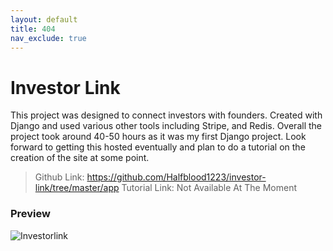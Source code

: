```yaml
---
layout: default
title: 404
nav_exclude: true
---
```

# Investor Link

This project was designed to connect investors with founders. Created with Django and used various other tools including Stripe, and Redis. Overall the project took around 40-50 hours as it was my first Django project. Look forward to getting this hosted eventually and plan to do a tutorial on the creation of the site at some point.

> Github Link: https://github.com/Halfblood1223/investor-link/tree/master/app
> Tutorial Link: Not Available At The Moment

### Preview
![Investorlink](../images/investorlink.png)